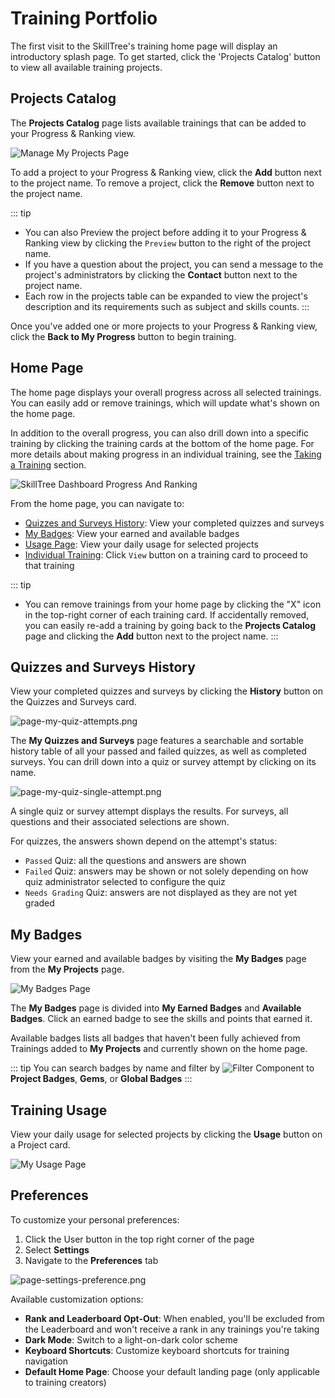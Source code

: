 # Training Portfolio

The first visit to the SkillTree's training home page will display an introductory splash page. 
To get started, click the 'Projects Catalog' button to view all available training projects.

## Projects Catalog
The **Projects Catalog** page lists available trainings that can be added to your Progress & Ranking view.

![Manage My Projects Page](../screenshots/progress-and-ranking/page-progress-and-rankings-manage-my-projects.png)

To add a project to your Progress & Ranking view, click the **Add** button next to the project name. 
To remove a project, click the **Remove** button next to the project name.

::: tip
- You can also Preview the project before adding it to your Progress & Ranking view by clicking the ``Preview`` button to the right of the project name. 
- If you have a question about the project, you can send a message to the project's administrators by clicking the **Contact** button next to the project name.
- Each row in the projects table can be expanded to view the project's description and its requirements such as subject and skills counts.
:::
 
Once you've added one or more projects to your Progress & Ranking view, click the **Back to My Progress** button to begin training.

## Home Page

The home page displays your overall progress across all selected trainings. 
You can easily add or remove trainings, which will update what's shown on the home page.

In addition to the overall progress, you can also drill down into a specific training by clicking the training cards at the bottom of the home page.
For more details about making progress in an individual training, see the [Taking a Training](/training-participation/take-training.html) section.

![SkillTree Dashboard Progress And Ranking](../screenshots/progress-and-ranking/page-progress-and-rankings.png)

From the home page, you can navigate to:
- [Quizzes and Surveys History](/training-participation/training-portfolio.html#quizzes-and-surveys-history): View your completed quizzes and surveys
- [My Badges](/training-participation/training-portfolio.html#my-badges): View your earned and available badges
- [Usage Page](/training-participation/training-portfolio.html#training-usage): View your daily usage for selected projects
- [Individual Training](/training-participation/take-training.html): Click `View` button on a training card to proceed to that training

::: tip
- You can remove trainings from your home page by clicking the "X" icon in the top-right corner of each training card.
If accidentally removed, you can easily re-add a training by going back to the **Projects Catalog** page and clicking the **Add** button next to the project name.
:::

## Quizzes and Surveys History

View your completed quizzes and surveys by clicking the **History** button on the Quizzes and Surveys card.

![page-my-quiz-attempts.png](../screenshots/progress-and-ranking/page-my-quiz-attempts.png)

The **My Quizzes and Surveys** page features a searchable and sortable history table of all your passed and failed quizzes, as well as completed surveys.
You can drill down into a quiz or survey attempt by clicking on its name.

![page-my-quiz-single-attempt.png](../screenshots/progress-and-ranking/page-my-quiz-single-attempt.png)

A single quiz or survey attempt displays the results. For surveys, all questions and their associated selections are shown.

For quizzes, the answers shown depend on the attempt's status:
- `Passed` Quiz: all the questions and answers are shown
- `Failed` Quiz: answers may be shown or not solely depending on how quiz administrator selected to configure the quiz
- `Needs Grading` Quiz: answers are not displayed as they are not yet graded

## My Badges

View your earned and available badges by visiting the **My Badges** page from the **My Projects** page.

![My Badges Page](../screenshots/progress-and-ranking/page-progress-and-rankings-badges.png)

The **My Badges** page is divided into **My Earned Badges** and **Available Badges**.
Click an earned badge to see the skills and points that earned it.

Available badges lists all badges that haven't been fully achieved from Trainings added to **My Projects** and currently shown on the home page.

::: tip
You can search badges by name and filter by ![Filter Component](../screenshots/progress-and-ranking/component-progress-and-rankings-badge-filter.png) to **Project Badges**, **Gems**, or **Global Badges**
:::


## Training Usage

View your daily usage for selected projects by clicking the **Usage** button on a Project card.

![My Usage Page](../screenshots/progress-and-ranking/page-progress-and-rankings-view-my-usage.png)

## Preferences

To customize your personal preferences:

1. Click the User button in the top right corner of the page
2. Select **Settings**
3. Navigate to the **Preferences** tab

![page-settings-preference.png](../screenshots/admin/page-settings-preference.png)

Available customization options:

- **Rank and Leaderboard Opt-Out**: When enabled, you'll be excluded from the Leaderboard and won't receive a rank in any trainings you're taking
- **Dark Mode**: Switch to a light-on-dark color scheme
- **Keyboard Shortcuts**: Customize keyboard shortcuts for training navigation
- **Default Home Page**: Choose your default landing page (only applicable to training creators)
